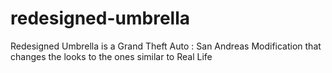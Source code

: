 # redesigned-umbrella
Redesigned Umbrella is a Grand Theft Auto : San Andreas Modification that changes the looks to the ones similar to Real Life
